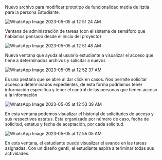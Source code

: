 Nuevo archivo para modificar prototipo de funcionalidad media de Itztla para la persona Estudiante.

![WhatsApp Image 2023-05-05 at 12 51 24 AM](https://user-images.githubusercontent.com/89903929/236466843-353eb0f3-84e3-461d-910a-780680083405.jpeg)

Ventana de administración de tareas (con el sistema de semáforo que habíamos pensado desde el inicio del proyecto)

![WhatsApp Image 2023-05-05 at 12 51 48 AM](https://user-images.githubusercontent.com/89903929/236467305-86dfa46a-e3c6-4705-90f6-7a7d60b60d2a.jpeg)

Nueva ventana que ayuda al usuario estudiante a visualizar el acceso que tiene a determinados archivos y solicitar a nuevos

![WhatsApp Image 2023-05-05 at 12 52 37 AM](https://user-images.githubusercontent.com/89903929/236467850-34aaf697-2ccd-422b-af0c-e6bfc2ba98e0.jpeg)

Es una pestaña que se abre al dar click en casos.
Nos permite solicitar acceso a determinados expedientes, de esta forma podríamos tener información específica y tener el control de las personas que tienen acceso a la información

![WhatsApp Image 2023-05-05 at 12 53 39 AM](https://user-images.githubusercontent.com/89903929/236468438-aa4e578a-de7d-4984-ba16-e0d1fead964a.jpeg)

En esta ventana podemos visualizar el historial de solicitudes de acceso y sus respectivos estatus. Esta organizado por número de caso, fecha de solicitud, estatus y fecha de aceptación, por cada solicitud.

![WhatsApp Image 2023-05-05 at 12 55 05 AM](https://user-images.githubusercontent.com/89903929/236469052-d7cdc4ec-9e69-4ce1-ad78-3d436d366969.jpeg)

En esta ventana, el estudiante puede visualizar el avance en las tareas asignadas. Con un diseño gentil, el estudiante aspira a teriminar todas sus actividades.
